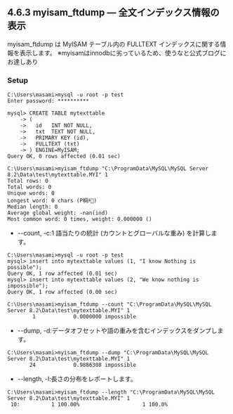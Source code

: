 ## 4.6.3 myisam_ftdump — 全文インデックス情報の表示
myisam_ftdump は MyISAM テーブル内の FULLTEXT インデックスに関する情報を表示します。 
※myisamはinnodbに劣っているため、使うなと公式ブログにお達しあり

### Setup
```
C:\Users\masami>mysql -u root -p test
Enter password: **********

mysql> CREATE TABLE mytexttable
    -> (
    ->   id   INT NOT NULL,
    ->   txt  TEXT NOT NULL,
    ->   PRIMARY KEY (id),
    ->   FULLTEXT (txt)
    -> ) ENGINE=MyISAM;
Query OK, 0 rows affected (0.01 sec)
```

```
C:\Users\masami>myisam_ftdump "C:\ProgramData\MySQL\MySQL Server 8.2\Data\test\mytexttable.MYI" 1
Total rows: 0
Total words: 0
Unique words: 0
Longest word: 0 chars (P棡ﾁ)
Median length: 0
Average global weight: -nan(ind)
Most common word: 0 times, weight: 0.000000 ()
```

* --count, -c:1 語当たりの統計 (カウントとグローバルな重み) を計算します。
```
C:\Users\masami>mysql -u root -p test
mysql> insert into mytexttable values (1, "I know Nothing is possible");
Query OK, 1 row affected (0.01 sec)
mysql> insert into mytexttable values (2, "We know nothing is impossible");
Query OK, 1 row affected (0.00 sec)

C:\Users\masami>myisam_ftdump --count "C:\ProgramData\MySQL\MySQL Server 8.2\Data\test\mytexttable.MYI" 1
        1            0.0000000 impossible
```
* --dump, -d:データオフセットや語の重みを含むインデックスをダンプします。
```
C:\Users\masami>myisam_ftdump --dump "C:\ProgramData\MySQL\MySQL Server 8.2\Data\test\mytexttable.MYI" 1
       24            0.9886308 impossible
```
* --length, -l:長さの分布をレポートします。
```
C:\Users\masami>myisam_ftdump --length "C:\ProgramData\MySQL\MySQL Server 8.2\Data\test\mytexttable.MYI" 1
 10:          1 100.00%                    1 100.0%
```